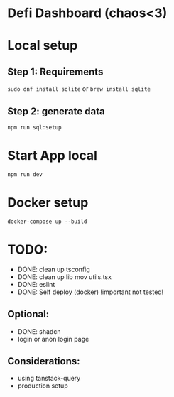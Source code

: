 # Defi Dashboard (chaos<3)

# Local setup
## Step 1: Requirements
`sudo dnf install sqlite` or `brew install sqlite`

## Step 2: generate data
`npm run sql:setup`

# Start App local
`npm run dev`

# Docker setup
`docker-compose up --build`

# TODO:
* DONE: clean up tsconfig
* DONE: clean up lib mov utils.tsx
* DONE: eslint
* DONE: Self deploy (docker) !important not tested!

## Optional:
* DONE: shadcn
* login or anon login page

## Considerations:
* using tanstack-query
* production setup
